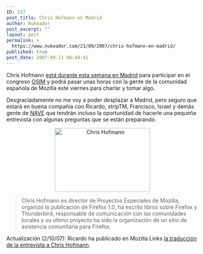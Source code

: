 ```yaml
---
ID: 137
post_title: Chris Hofmann en Madrid
author: Nukeador
post_excerpt: ""
layout: post
permalink: >
  https://www.nukeador.com/21/09/2007/chris-hofmann-en-madrid/
published: true
post_date: 2007-09-21 00:40:41
---
```

<p>Chris Hofmann <a title="Mozilla asiste al osim" href="http://www.mozilla-europe.org/es/press/2007/09/12/889-mozilla-asiste-al-osim">está durante esta semana en Madrid</a> para participar en el congreso <a title="OSIM Conference" href="http://www.osimconference.com/" hreflang="en">OSIM</a> y podrá pasar unas horas con la gente de la comunidad española de Mozilla este viernes para charlar y tomar algo.</p>
<p>Desgraciadamente no me voy a poder desplazar a Madrid, pero seguro que estará en buena compañía con Ricardo, stripTM, Francisco, Israel y demás gente de <a title="Proyecto NAVE" href="http://www.proyectonave.es">NAVE</a> que tendrán incluso la oportunidad de hacerle una pequeña entrevista con algunas preguntas que se están preparando.</p>
<p style="margin: auto; text-align: center;"><img style="width: 250px; height: 167px;" alt="Chris Hofmann" src="http://mozillamemory.org/web_images/a0c9cd72d364eb1a98b392c1f5ab6f13.jpg" /></p>
<blockquote><p>
Chris Hofmann es director de Proyectos Especiales de Mozilla, organizó la publicación de Firefox 1.0, ha escrito libros sobre Firefox y Thunderbird, responsable de comunicación con las comunidades locales y su último proyecto ha sido la organización de un sitio de asistencia comunitaria para Firefox.</p></blockquote><p>Actualización (2/10/07): Ricardo ha publicado en Mozilla Links <a href="http://mozlinks-es.blogspot.com/2007/09/entrevista-con-chris-hofmann.html">la traducción de la entrevista a Chris Hofmann</a>.</p>